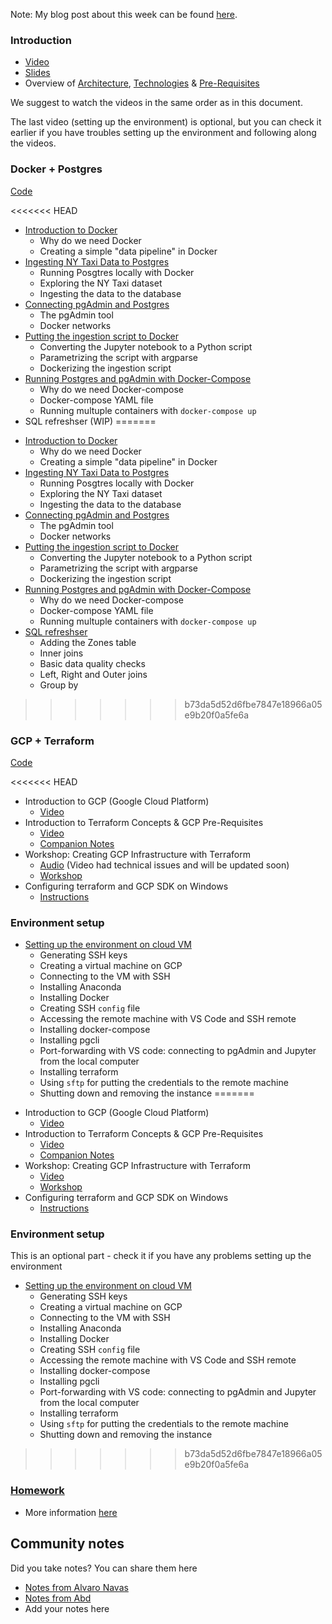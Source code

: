 Note: My blog post about this week can be found [here](https://kargarisaac.github.io/blog/data%20engineering/jupyter/2022/01/18/data-engineering-w1.html).

### Introduction

-   [Video](https://www.youtube.com/watch?v=bkJZDmreIpA&list=PL3MmuxUbc_hJed7dXYoJw8DoCuVHhGEQb)
-   [Slides](https://www.slideshare.net/AlexeyGrigorev/data-engineering-zoomcamp-introduction)
-   Overview of [Architecture](https://github.com/DataTalksClub/data-engineering-zoomcamp#overview), [Technologies](https://github.com/DataTalksClub/data-engineering-zoomcamp#technologies) & [Pre-Requisites](https://github.com/DataTalksClub/data-engineering-zoomcamp#prerequisites)

We suggest to watch the videos in the same order as in this document.

The last video (setting up the environment) is optional, but you can check it earlier 
if you have troubles setting up the environment and following along the videos.


### Docker + Postgres

[Code](2_docker_sql)

<<<<<<< HEAD
-   [Introduction to Docker](https://www.youtube.com/watch?v=EYNwNlOrpr0&list=PL3MmuxUbc_hJed7dXYoJw8DoCuVHhGEQb)
    -   Why do we need Docker
    -   Creating a simple "data pipeline" in Docker
-   [Ingesting NY Taxi Data to Postgres](https://www.youtube.com/watch?v=2JM-ziJt0WI&list=PL3MmuxUbc_hJed7dXYoJw8DoCuVHhGEQb)
    -   Running Posgtres locally with Docker
    -   Exploring the NY Taxi dataset
    -   Ingesting the data to the database
-   [Connecting pgAdmin and Postgres](https://www.youtube.com/watch?v=hCAIVe9N0ow&list=PL3MmuxUbc_hJed7dXYoJw8DoCuVHhGEQb)
    -   The pgAdmin tool
    -   Docker networks
-   [Putting the ingestion script to Docker](https://www.youtube.com/watch?v=B1WwATwf-vY&list=PL3MmuxUbc_hJed7dXYoJw8DoCuVHhGEQb)
    -   Converting the Jupyter notebook to a Python script
    -   Parametrizing the script with argparse
    -   Dockerizing the ingestion script
-   [Running Postgres and pgAdmin with Docker-Compose](https://www.youtube.com/watch?v=hKI6PkPhpa0&list=PL3MmuxUbc_hJed7dXYoJw8DoCuVHhGEQb)
    -   Why do we need Docker-compose
    -   Docker-compose YAML file
    -   Running multuple containers with `docker-compose up`
-   SQL refreshser (WIP)
=======
* [Introduction to Docker](https://www.youtube.com/watch?v=EYNwNlOrpr0&list=PL3MmuxUbc_hJed7dXYoJw8DoCuVHhGEQb)
  * Why do we need Docker
  * Creating a simple "data pipeline" in Docker
* [Ingesting NY Taxi Data to Postgres](https://www.youtube.com/watch?v=2JM-ziJt0WI&list=PL3MmuxUbc_hJed7dXYoJw8DoCuVHhGEQb)
  * Running Posgtres locally with Docker
  * Exploring the NY Taxi dataset
  * Ingesting the data to the database
* [Connecting pgAdmin and Postgres](https://www.youtube.com/watch?v=hCAIVe9N0ow&list=PL3MmuxUbc_hJed7dXYoJw8DoCuVHhGEQb)
  * The pgAdmin tool
  * Docker networks
* [Putting the ingestion script to Docker](https://www.youtube.com/watch?v=B1WwATwf-vY&list=PL3MmuxUbc_hJed7dXYoJw8DoCuVHhGEQb)
  * Converting the Jupyter notebook to a Python script
  * Parametrizing the script with argparse
  * Dockerizing the ingestion script
* [Running Postgres and pgAdmin with Docker-Compose](https://www.youtube.com/watch?v=hKI6PkPhpa0&list=PL3MmuxUbc_hJed7dXYoJw8DoCuVHhGEQb)
  * Why do we need Docker-compose
  * Docker-compose YAML file
  * Running multuple containers with `docker-compose up`
* [SQL refreshser](https://www.youtube.com/watch?v=QEcps_iskgg&list=PL3MmuxUbc_hJed7dXYoJw8DoCuVHhGEQb)
  * Adding the Zones table
  * Inner joins
  * Basic data quality checks
  * Left, Right and Outer joins
  * Group by

>>>>>>> b73da5d52d6fbe7847e18966a05e9b20f0a5fe6a

### GCP + Terraform

[Code](1_terraform_gcp)

<<<<<<< HEAD
-   Introduction to GCP (Google Cloud Platform)
    -   [Video](https://www.youtube.com/watch?v=18jIzE41fJ4&list=PL3MmuxUbc_hJed7dXYoJw8DoCuVHhGEQb)
-   Introduction to Terraform Concepts & GCP Pre-Requisites
    -   [Video](https://www.youtube.com/watch?v=Hajwnmj0xfQ&list=PL3MmuxUbc_hJed7dXYoJw8DoCuVHhGEQb)
    -   [Companion Notes](1_terraform_gcp)
-   Workshop: Creating GCP Infrastructure with Terraform
    -   [Audio](https://drive.google.com/file/d/1IqMRDwJV-m0v9_le_i2HA_UbM_sIWgWx/view?usp=sharing) (Video had technical issues and will be updated soon)
    -   [Workshop](1_terraform_gcp/terraform)
-   Configuring terraform and GCP SDK on Windows
    -   [Instructions](1_terraform_gcp/windows.md)

### Environment setup

-   [Setting up the environment on cloud VM](https://www.youtube.com/watch?v=ae-CV2KfoN0&list=PL3MmuxUbc_hJed7dXYoJw8DoCuVHhGEQb)
    -   Generating SSH keys
    -   Creating a virtual machine on GCP
    -   Connecting to the VM with SSH
    -   Installing Anaconda
    -   Installing Docker
    -   Creating SSH `config` file
    -   Accessing the remote machine with VS Code and SSH remote
    -   Installing docker-compose
    -   Installing pgcli
    -   Port-forwarding with VS code: connecting to pgAdmin and Jupyter from the local computer
    -   Installing terraform
    -   Using `sftp` for putting the credentials to the remote machine
    -   Shutting down and removing the instance
=======
* Introduction to GCP (Google Cloud Platform)
  * [Video](https://www.youtube.com/watch?v=18jIzE41fJ4&list=PL3MmuxUbc_hJed7dXYoJw8DoCuVHhGEQb)
* Introduction to Terraform Concepts & GCP Pre-Requisites
  * [Video](https://www.youtube.com/watch?v=Hajwnmj0xfQ&list=PL3MmuxUbc_hJed7dXYoJw8DoCuVHhGEQb)
  * [Companion Notes](1_terraform_gcp)
* Workshop: Creating GCP Infrastructure with Terraform
  * [Video](https://www.youtube.com/watch?v=dNkEgO-CExg&list=PL3MmuxUbc_hJed7dXYoJw8DoCuVHhGEQb)
  * [Workshop](1_terraform_gcp/terraform)
* Configuring terraform and GCP SDK on Windows
  * [Instructions](1_terraform_gcp/windows.md)


### Environment setup 

This is an optional part - check it if you have any problems setting up the environment

* [Setting up the environment on cloud VM](https://www.youtube.com/watch?v=ae-CV2KfoN0&list=PL3MmuxUbc_hJed7dXYoJw8DoCuVHhGEQb)
  * Generating SSH keys
  * Creating a virtual machine on GCP
  * Connecting to the VM with SSH
  * Installing Anaconda
  * Installing Docker
  * Creating SSH `config` file
  * Accessing the remote machine with VS Code and SSH remote
  * Installing docker-compose
  * Installing pgcli
  * Port-forwarding with VS code: connecting to pgAdmin and Jupyter from the local computer
  * Installing terraform
  * Using `sftp` for putting the credentials to the remote machine
  * Shutting down and removing the instance
>>>>>>> b73da5d52d6fbe7847e18966a05e9b20f0a5fe6a

### [Homework](homework.md)

-   More information [here](homework.md)

## Community notes

Did you take notes? You can share them here

-   [Notes from Alvaro Navas](https://github.com/ziritrion/dataeng-zoomcamp/blob/main/notes/1_intro.md)
-   [Notes from Abd](https://itnadigital.notion.site/Week-1-Introduction-f18de7e69eb4453594175d0b1334b2f4)
-   Add your notes here
